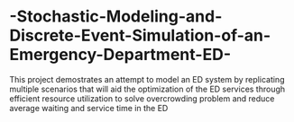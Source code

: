 # -Stochastic-Modeling-and-Discrete-Event-Simulation-of-an-Emergency-Department-ED-
This project demostrates an attempt to model an ED system by replicating multiple scenarios that will aid the optimization of the ED services through efficient resource utilization to solve overcrowding problem and reduce average waiting and service time in the ED
